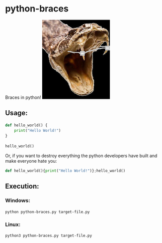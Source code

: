 # python-braces
Braces in python!
![picture](python-braces.jpg)

## Usage:
```python
def hello_world() {
	print("Hello World!")
}

hello_world()
```
Or, if you want to destroy everything the python developers have built and make everyone hate you:
```python
def hello_world(){print("Hello World!")};hello_world()
```

## Execution:
### Windows:
`python python-braces.py target-file.py`
### Linux:
`python3 python-braces.py target-file.py`
